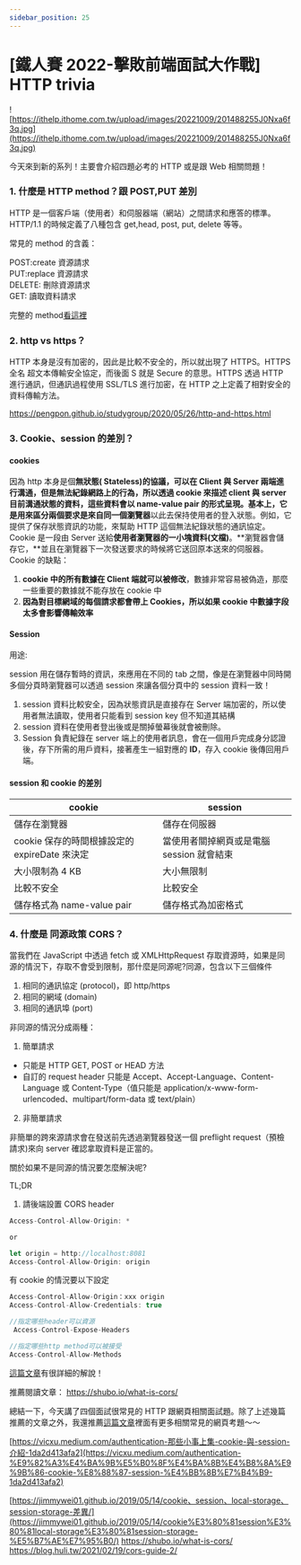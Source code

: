 ```yaml
---
sidebar_position: 25
---
```


# [鐵人賽 2022-擊敗前端面試大作戰] HTTP trivia

![https://ithelp.ithome.com.tw/upload/images/20221009/201488255J0Nxa6f3q.jpg](https://ithelp.ithome.com.tw/upload/images/20221009/201488255J0Nxa6f3q.jpg)

今天來到新的系列！主要會介紹四題必考的 HTTP 或是跟 Web 相關問題！

### 1. 什麼是 HTTP method？跟 POST,PUT 差別

HTTP 是一個客戶端（使用者）和伺服器端（網站）之間請求和應答的標準。
HTTP/1.1 的時候定義了八種包含 get,head, post, put, delete 等等。

常見的 method 的含義：

POST:create 資源請求  
PUT:replace 資源請求  
DELETE: 刪除資源請求  
GET: 讀取資料請求

完整的 method[看這裡](https://developer.mozilla.org/zh-TW/docs/Web/HTTP/Methods)

### 2. http vs https？

HTTP 本身是沒有加密的，因此是比較不安全的，所以就出現了 HTTPS。HTTPS 全名 超文本傳輸安全協定，而後面 S 就是 Secure 的意思。HTTPS 透過 HTTP 進行通訊，但通訊過程使用 SSL/TLS 進行加密，在 HTTP 之上定義了相對安全的資料傳輸方法。

https://pengpon.github.io/studygroup/2020/05/26/http-and-https.html

### 3. Cookie、session 的差別？

#### cookies

因為 http 本身是個**無狀態( Stateless)**的協議，可以在 Client 與 Server 兩端進行溝通，但是無法紀錄網路上的行為，所以透過 cookie 來描述 client 與 server 目前溝通狀態的資料，這些資料會以 name-value pair 的形式呈現。基本上，它是用來**區分兩個要求是來自同一個瀏覽器**以此去保持使用者的登入狀態。例如，它提供了保存狀態資訊的功能，來幫助 HTTP 這個無法紀錄狀態的通訊協定。Cookie 是一段由 Server 送給**使用者瀏覽器的一小塊資料(文檔)**。**瀏覽器會儲存它，**並且在瀏覽器下一次發送要求的時候將它送回原本送來的伺服器。
Cookie 的缺點：

1. **cookie 中的所有數據在 Client 端就可以被修改**，數據非常容易被偽造，那麼一些重要的數據就不能存放在 cookie 中
2. **因為對目標網域的每個請求都會帶上 Cookies，所以如果 cookie 中數據字段太多會影響傳輸效率**

#### Session

用途:

session 用在儲存暫時的資訊，來應用在不同的 tab 之間，像是在瀏覽器中同時開多個分頁時瀏覽器可以透過 session 來讓各個分頁中的 session 資料一致！

1. session 資料比較安全，因為狀態資訊是直接存在 Server 端加密的，所以使用者無法讀取，使用者只能看到 session key 但不知道其結構
2. session 資料在使用者登出後或是關掉螢幕後就會被刪除。
3. Session 負責紀錄在 server 端上的使用者訊息，會在一個用戶完成身分認證後，存下所需的用戶資料，接著產生一組對應的 **ID**，存入 cookie 後傳回用戶端。

#### **session 和 cookie 的差別**

| cookie                                        | session                                   |
| --------------------------------------------- | ----------------------------------------- |
| 儲存在瀏覽器                                  | 儲存在伺服器                              |
| cookie 保存的時間根據設定的 expireDate 來決定 | 當使用者關掉網頁或是電腦 session 就會結束 |
| 大小限制為 4 KB                               | 大小無限制                                |
| 比較不安全                                    | 比較安全                                  |
| 儲存格式為 name-value pair                    | 儲存格式為加密格式                        |

### 4. 什麼是 同源政策 CORS？

當我們在 JavaScript 中透過 fetch 或 XMLHttpRequest 存取資源時，如果是同源的情況下，存取不會受到限制，那什麼是同源呢?同源，包含以下三個條件

1. 相同的通訊協定 (protocol)，即 http/https
2. 相同的網域 (domain)
3. 相同的通訊埠 (port)

非同源的情況分成兩種：

1. 簡單請求

- 只能是 HTTP GET, POST or HEAD 方法
- 自訂的 request header 只能是 Accept、Accept-Language、Content-Language 或 Content-Type（值只能是 application/x-www-form-urlencoded、multipart/form-data 或 text/plain）

2. 非簡單請求

非簡單的跨來源請求會在發送前先透過瀏覽器發送一個 preflight request（預檢請求)來向 server 確認拿取資料是正當的。

關於如果不是同源的情況要怎麼解決呢?

TL;DR

1. 請後端設置 CORS header

```js
Access-Control-Allow-Origin: *

or

let origin = http://localhost:8081
Access-Control-Allow-Origin: origin

```

有 cookie 的情況要以下設定

```js
Access-Control-Allow-Origin：xxx origin
Access-Control-Allow-Credentials: true

//指定哪些header可以資源
 Access-Control-Expose-Headers

//指定哪些http method可以被接受
Access-Control-Allow-Methods

```

[這篇文章](https://blog.huli.tw/2021/02/19/cors-guide-2/)有很詳細的解說！

推薦閱讀文章：
https://shubo.io/what-is-cors/

總結一下，今天講了四個面試很常見的 HTTP 跟網頁相關面試題。除了上述幾篇推薦的文章之外，我還推薦[這篇文章](https://juejin.cn/post/6994012635909849124)裡面有更多相關常見的網頁考題～～

[https://vicxu.medium.com/authentication-那些小事上集-cookie-與-session-介紹-1da2d413afa2](https://vicxu.medium.com/authentication-%E9%82%A3%E4%BA%9B%E5%B0%8F%E4%BA%8B%E4%B8%8A%E9%9B%86-cookie-%E8%88%87-session-%E4%BB%8B%E7%B4%B9-1da2d413afa2)

[https://jimmywei01.github.io/2019/05/14/cookie、session、local-storage、session-storage-差異/](https://jimmywei01.github.io/2019/05/14/cookie%E3%80%81session%E3%80%81local-storage%E3%80%81session-storage-%E5%B7%AE%E7%95%B0/)
https://shubo.io/what-is-cors/
https://blog.huli.tw/2021/02/19/cors-guide-2/
